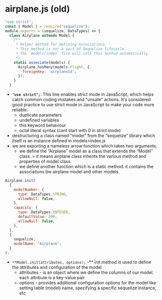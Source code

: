 # airplane.js (old)

```jsx
"use strict";
const { Model } = require("sequelize");
module.exports = (sequelize, DataTypes) => {
  class Airplane extends Model {
    /**
     * Helper method for defining associations.
     * This method is not a part of Sequelize lifecycle.
     * The `models/index` file will call this method automatically.
     */
    static associate(models) {
      Airplane.hasMany(models.Flight, {
        foreignKey: 'airplaneId',
      });
    }
  } 
```

- **`"use strict";`**: This line enables strict mode in JavaScript, which helps catch common coding mistakes and "unsafe" actions. It's considered good practice to use strict mode in JavaScript to make your code more reliable.
    - duplicate parameters
    - undefined variables
    - this keyword behaviour
    - octal literal syntax (cant start with 0 in strict mode)
- destructuring a class named “model” from the “sequelize” library which itself is an instance defined in models>index.js
- we are exporting a nameless arrow function which takes two arguments.
    - we define the “Airplane” model as a class that extends the “Model” class. > it means airplane class inherits the various method and properties of model class.
    - we define another function which is a static method. it contains the associations bw airplane model and other models.

```jsx
Airplane.init(
  {
    modelNumber: {
      type: DataTypes.STRING,
      allowNull: false,
    },
    capacity: {
      type: DataTypes.INTEGER,
      defaultValue: 200,
      allowNull: false,
    },
  },
  {
    sequelize,
    modelName: "Airplane",
  }
);
```

- `**Model.init(attributes, options);` -** init method is used to define the attributes and configuration of the model
    - attributes - is an object where we define the columns of our model. each attribute is a key-value pair
    - options - provides additional configuration options for the model like setting table (model) name, specifying a specific sequelize instance, etc